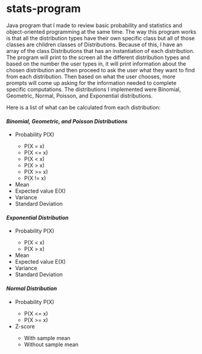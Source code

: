 # stats-program

<p>
Java program that I made to review basic probability and statistics and object-oriented programming at the same time. The way this program works is that all the distribution types have their own specific class but all of those classes are children classes of Distributions. Because of this, I have an array of the class Distributions that has an instantiation of each distribution. The program will print to the screen all the different distribution types and based on the number the user types in, it will print information about the chosen distribution and then proceed to ask the user what they want to find from each distribution. Then based on what the user chooses, more prompts will come up asking for the information needed to complete specific computations. The distributions I implemented were Binomial, Geometric, Normal, Poisson, and Exponential distributions. 
  
Here is a list of what can be calculated from each distribution:
</p>

#### *Binomial, Geometric, and Poisson Distributions*
<ul>
  <li> Probability P(X) </li>
    <ul>
      <li> P(X = x) </li>
      <li> P(X <= x) </li>
      <li> P(X < x) </li>
      <li> P(X > x) </li>
      <li> P(X >= x) </li>
      <li> P(X != x) </li>
    </ul>
  <li> Mean </li>
  <li> Expected value E(X) </li>
  <li> Variance </li>
  <li> Standard Deviation </li>
</ul>

#### *Exponential Distribution*
<ul>
  <li> Probability P(X) </li>
    <ul>
      <li> P(X < x) </li>
      <li> P(X > x) </li>
    </ul>
  <li> Mean </li>
  <li> Expected value E(X) </li>
  <li> Variance </li>
  <li> Standard Deviation </li>
</ul>

#### *Normal Distribution*
<ul>
  <li> Probability P(X) </li>
    <ul>
      <li> P(X <= x) </li>
      <li> P(X >= x) </li>
    </ul>
  <li> Z-score </li>
    <ul>
      <li> With sample mean </li>
      <li> Without sample mean </li>
    </ul>
</ul>
